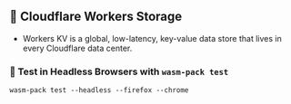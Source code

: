 ## 🚴 Cloudflare Workers Storage

* Workers KV is a global, low-latency, key-value data store that lives in every Cloudflare data center.

### 🔬 Test in Headless Browsers with `wasm-pack test`
```
wasm-pack test --headless --firefox --chrome
```

